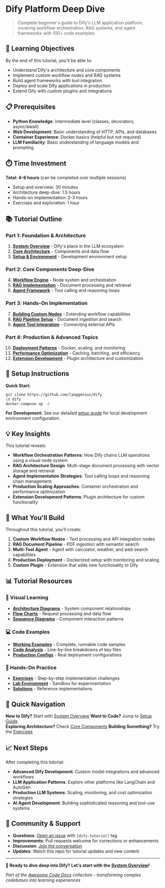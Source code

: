 # Dify Platform Deep Dive

> Complete beginner's guide to Dify's LLM application platform, covering workflow orchestration, RAG systems, and agent frameworks with 100+ code examples

## 🎯 Learning Objectives

By the end of this tutorial, you'll be able to:
- Understand Dify's architecture and core components
- Implement custom workflow nodes and RAG systems  
- Build agent frameworks with tool integration
- Deploy and scale Dify applications in production
- Extend Dify with custom plugins and integrations

## 📋 Prerequisites

- **Python Knowledge**: Intermediate level (classes, decorators, async/await)
- **Web Development**: Basic understanding of HTTP, APIs, and databases
- **Container Experience**: Docker basics (helpful but not required)
- **LLM Familiarity**: Basic understanding of language models and prompting

## ⏱️ Time Investment

**Total: 4-6 hours** (can be completed over multiple sessions)
- Setup and overview: 30 minutes
- Architecture deep-dive: 1.5 hours  
- Hands-on implementation: 2-3 hours
- Exercises and exploration: 1 hour

## 📚 Tutorial Outline

### Part 1: Foundation & Architecture
1. **[System Overview](docs/01-overview.md)** - Dify's place in the LLM ecosystem
2. **[Core Architecture](docs/02-architecture.md)** - Components and data flow  
3. **[Setup & Environment](docs/setup.md)** - Development environment setup

### Part 2: Core Components Deep-Dive
4. **[Workflow Engine](docs/04-workflow-engine.md)** - Node system and orchestration
5. **[RAG Implementation](docs/05-rag-system.md)** - Document processing and retrieval
6. **[Agent Framework](docs/06-agent-system.md)** - Tool calling and reasoning loops

### Part 3: Hands-On Implementation  
7. **[Building Custom Nodes](docs/07-custom-nodes.md)** - Extending workflow capabilities
8. **[RAG Pipeline Setup](docs/08-rag-pipeline.md)** - Document ingestion and search
9. **[Agent Tool Integration](docs/09-agent-tools.md)** - Connecting external APIs

### Part 4: Production & Advanced Topics
10. **[Deployment Patterns](docs/10-deployment.md)** - Docker, scaling, and monitoring
11. **[Performance Optimization](docs/11-performance.md)** - Caching, batching, and efficiency
12. **[Extension Development](docs/12-extensions.md)** - Plugin architecture and customization

## 🔧 Setup Instructions

**Quick Start:**
```bash
git clone https://github.com/langgenius/dify
cd dify
docker-compose up -d
```

**For Development:**
See our detailed [setup guide](docs/setup.md) for local development environment configuration.

## 💡 Key Insights

This tutorial reveals:
- **Workflow Orchestration Patterns**: How Dify chains LLM operations using a visual node system
- **RAG Architecture Design**: Multi-stage document processing with vector storage and retrieval
- **Agent Implementation Strategies**: Tool calling loops and reasoning chain management
- **Production Scaling Approaches**: Container orchestration and performance optimization
- **Extension Development Patterns**: Plugin architecture for custom functionality

## 🎯 What You'll Build

Throughout this tutorial, you'll create:

1. **Custom Workflow Nodes** - Text processing and API integration nodes
2. **RAG Document Pipeline** - PDF ingestion with semantic search
3. **Multi-Tool Agent** - Agent with calculator, weather, and web search capabilities  
4. **Production Deployment** - Dockerized setup with monitoring and scaling
5. **Custom Plugin** - Extension that adds new functionality to Dify

## 📊 Tutorial Resources

### 🎨 Visual Learning
- **[Architecture Diagrams](diagrams/)** - System component relationships
- **[Flow Charts](diagrams/workflows/)** - Request processing and data flow
- **[Sequence Diagrams](diagrams/interactions/)** - Component interaction patterns

### 💻 Code Examples
- **[Working Examples](docs/examples/)** - Complete, runnable code samples
- **[Code Analysis](code-analysis/)** - Line-by-line breakdowns of key files
- **[Production Configs](resources/deployment/)** - Real deployment configurations

### 🧪 Hands-On Practice
- **[Exercises](exercises/)** - Step-by-step implementation challenges
- **[Lab Environment](exercises/lab-setup/)** - Sandbox for experimentation
- **[Solutions](exercises/solutions/)** - Reference implementations

## 🚀 Quick Navigation

**New to Dify?** Start with [System Overview](docs/01-overview.md)
**Want to Code?** Jump to [Setup Guide](docs/setup.md)  
**Exploring Architecture?** Check [Core Components](docs/02-architecture.md)
**Building Something?** Try the [Exercises](exercises/)

## 📈 Next Steps

After completing this tutorial:
- **Advanced Dify Development**: Custom model integrations and advanced workflows
- **LLM Application Patterns**: Explore other platforms like LangChain and AutoGen
- **Production LLM Systems**: Scaling, monitoring, and cost optimization strategies
- **AI Agent Development**: Building sophisticated reasoning and tool-use systems

## 🤝 Community & Support

- **Questions**: [Open an issue](https://github.com/johnxie/awesome-code-docs/issues) with `[dify-tutorial]` tag
- **Improvements**: Pull requests welcome for corrections or enhancements
- **Discussion**: [Join the conversation](https://github.com/johnxie/awesome-code-docs/discussions)
- **Updates**: Watch this repo for tutorial updates and new content

---

**🎉 Ready to dive deep into Dify? Let's start with the [System Overview](docs/01-overview.md)!**

*Part of the [Awesome Code Docs](../../README.md) collection - transforming complex codebases into learning experiences*
